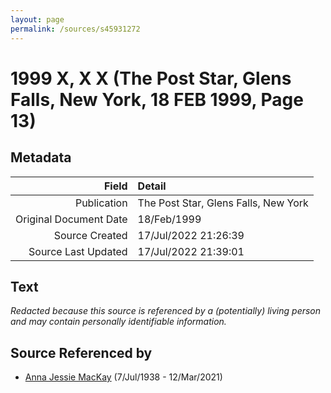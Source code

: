 ```yaml
---
layout: page
permalink: /sources/s45931272
---
```


# 1999 X, X X (The Post Star, Glens Falls, New York, 18 FEB 1999, Page 13)

## Metadata

Field | Detail
---:|:---
Publication | The Post Star, Glens Falls, New York
Original Document Date | 18/Feb/1999
Source Created | 17/Jul/2022 21:26:39
Source Last Updated | 17/Jul/2022 21:39:01

## Text

_Redacted because this source is referenced by a (potentially) living person and may contain personally identifiable information._

## Source Referenced by

* [Anna Jessie MacKay](../people/@41265374@-anna-jessie-mackay-b1938-7-7-d2021-3-12.md) (7/Jul/1938 - 12/Mar/2021)
